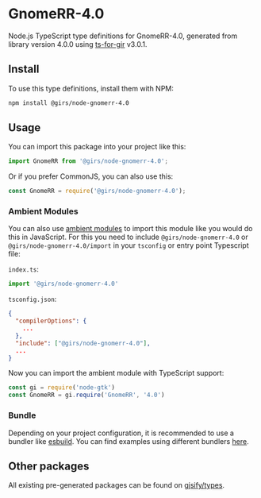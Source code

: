 
# GnomeRR-4.0

Node.js TypeScript type definitions for GnomeRR-4.0, generated from library version 4.0.0 using [ts-for-gir](https://github.com/gjsify/ts-for-gir) v3.0.1.


## Install

To use this type definitions, install them with NPM:
```bash
npm install @girs/node-gnomerr-4.0
```

## Usage

You can import this package into your project like this:
```ts
import GnomeRR from '@girs/node-gnomerr-4.0';
```

Or if you prefer CommonJS, you can also use this:
```ts
const GnomeRR = require('@girs/node-gnomerr-4.0');
```

### Ambient Modules

You can also use [ambient modules](https://github.com/gjsify/ts-for-gir/tree/main/packages/cli#ambient-modules) to import this module like you would do this in JavaScript.
For this you need to include `@girs/node-gnomerr-4.0` or `@girs/node-gnomerr-4.0/import` in your `tsconfig` or entry point Typescript file:

`index.ts`:
```ts
import '@girs/node-gnomerr-4.0'
```

`tsconfig.json`:
```json
{
  "compilerOptions": {
    ...
  },
  "include": ["@girs/node-gnomerr-4.0"],
  ...
}
```

Now you can import the ambient module with TypeScript support: 

```ts
const gi = require('node-gtk')
const GnomeRR = gi.require('GnomeRR', '4.0')
```


### Bundle

Depending on your project configuration, it is recommended to use a bundler like [esbuild](https://esbuild.github.io/). You can find examples using different bundlers [here](https://github.com/gjsify/ts-for-gir/tree/main/examples).

## Other packages

All existing pre-generated packages can be found on [gjsify/types](https://github.com/gjsify/types).


